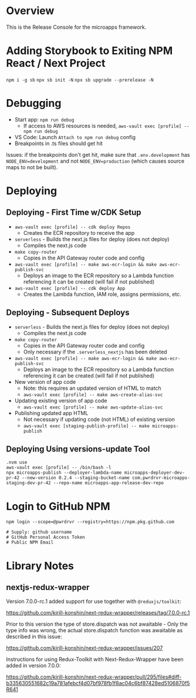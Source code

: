 # Overview

This is the Release Console for the microapps framework.

# Adding Storybook to Exiting NPM React / Next Project

`npm i -g sb`
`npx sb init -N`
`npx sb upgrade --prerelease -N`

# Debugging

- Start app: `npm run debug`
  - If access to AWS resources is needed, `aws-vault exec [profile] -- npm run debug`
- VS Code: Launch `Attach to npm run debug` config
- Breakpoints in .ts files should get hit

Issues: if the breakpoints don't get hit, make sure that `.env.development` has `NODE_ENV=development` and not `NODE_ENV=production` (which causes source maps to not be built).

# Deploying

## Deploying - First Time w/CDK Setup

- `aws-vault exec [profile] -- cdk deploy Repos`
  - Creates the ECR repository to receive the app
- `serverless` - Builds the next.js files for deploy (does not deploy)
  - Compiles the next.js code
- `make copy-router`
  - Copies in the API Gateway router code and config
- `aws-vault exec [profile] -- make aws-ecr-login && make aws-ecr-publish-svc`
  - Deploys an image to the ECR repository so a Lambda function referencing it can be created (will fail if not published)
- `aws-vault exec [profile] -- cdk deploy App`
  - Creates the Lambda function, IAM role, assigns permissions, etc.

## Deploying - Subsequent Deploys

- `serverless` - Builds the next.js files for deploy (does not deploy)
  - Compiles the next.js code
- `make copy-router`
  - Copies in the API Gateway router code and config
  - Only necessary if the `.serverless_nextjs` has been deleted
- `aws-vault exec [profile] -- make aws-ecr-login && make aws-ecr-publish-svc`
  - Deploys an image to the ECR repository so a Lambda function referencing it can be created (will fail if not published)
- New version of app code
  - Note: this requires an updated version of HTML to match
  - `aws-vault exec [profile] -- make aws-create-alias-svc`
- Updating existing version of app code
  - `aws-vault exec [profile] -- make aws-update-alias-svc`
- Publishing updated app HTML
  - Not necessary if updating code (not HTML) of existing version
  - `aws-vault exec [staging-publish-profile] -- make microapps-publish`

## Deploying Using versions-update Tool

```
.nvm use
aws-vault exec [profile] -- /bin/bash -l
npx microapps-publish --deployer-lambda-name microapps-deployer-dev-pr-42 --new-version 0.2.4 --staging-bucket-name com.pwrdrvr-microapps-staging-dev-pr-42 --repo-name microapps-app-release-dev-repo
```

# Login to GitHub NPM

```
npm login --scope=@pwrdrvr --registry=https://npm.pkg.github.com

# Supply: github username
# GitHub Personal Access Token
# Public NPM Email
```

# Library Notes

## nextjs-redux-wrapper

Version 7.0.0-rc.1 added support for use together with `@reduxjs/toolkit`:

https://github.com/kirill-konshin/next-redux-wrapper/releases/tag/7.0.0-rc.1

Prior to this version the type of store.dispatch was not awaitable - Only the type info was wrong, the actual store.dispatch function was awaitable as described in this issue:

https://github.com/kirill-konshin/next-redux-wrapper/issues/207

Instructions for using Redux-Toolkit with Next-Redux-Wrapper have been added in version 7.0.0:

https://github.com/kirill-konshin/next-redux-wrapper/pull/295/files#diff-b335630551682c19a781afebcf4d07bf978fb1f8ac04c6bf87428ed5106870f5R641
